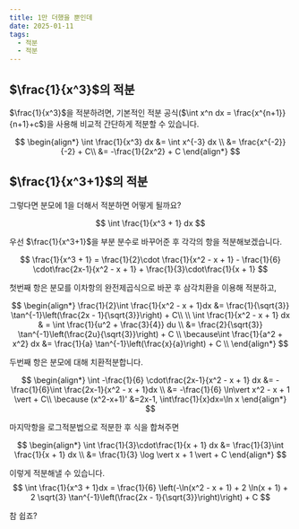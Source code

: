 ```yaml
---
title: 1만 더했을 뿐인데
date: 2025-01-11
tags:
  - 적분
  - 적분
---
```

## $\frac{1}{x^3}$의 적분
$\frac{1}{x^3}$을 적분하려면, 기본적인 적분 공식($\int x^n dx = \frac{x^{n+1}}{n+1}+c$)을 사용해 비교적 간단하게 적분할 수 있습니다. 

$$
\begin{align*}
\int \frac{1}{x^3} dx &= \int x^{-3} dx \\
&= \frac{x^{-2}}{-2} + C\\
&= -\frac{1}{2x^2} + C
\end{align*}
$$

## $\frac{1}{x^3+1}$의 적분

그렇다면 분모에 1을 더해서 적분하면 어떻게 될까요?

$$
\int \frac{1}{x^3 + 1} dx
$$

우선 $\frac{1}{x^3+1}$을 부분 분수로 바꾸어준 후 각각의 항을 적분해보겠습니다.

$$
\frac{1}{x^3 + 1} = \frac{1}{2}\cdot \frac{1}{x^2 - x + 1} - \frac{1}{6} \cdot\frac{2x-1}{x^2 - x + 1} + \frac{1}{3}\cdot\frac{1}{x + 1}
$$

첫번째 항은 분모를 이차항의 완전제곱식으로 바꾼 후 삼각치환을 이용해 적분하고, 

$$
\begin{align*}
\frac{1}{2}\int \frac{1}{x^2 - x + 1}dx &= \frac{1}{\sqrt{3}} \tan^{-1}\left(\frac{2x - 1}{\sqrt{3}}\right) + C\\
\\
\int \frac{1}{x^2 - x + 1} dx & = \int \frac{1}{u^2 + \frac{3}{4}} du \\
&= \frac{2}{\sqrt{3}} \tan^{-1}\left(\frac{2u}{\sqrt{3}}\right) + C \\ 
\because\int \frac{1}{a^2 + x^2} dx &= \frac{1}{a} \tan^{-1}\left(\frac{x}{a}\right) + C  \\
\end{align*}
$$

두번째 항은 분모에 대해 치환적분합니다.

$$
\begin{align*}
\int -\frac{1}{6} \cdot\frac{2x-1}{x^2 - x + 1} dx &= -\frac{1}{6}\int \frac{2x-1}{x^2 - x + 1}dx \\
&= -\frac{1}{6} \ln\vert x^2 - x + 1 \vert + C\\
\because (x^2-x+1)' &=2x-1, \int\frac{1}{x}dx=\ln x
\end{align*}
$$

마지막항을 로그적분법으로 적분한 후 식을 합쳐주면

$$
\begin{align*}
\int \frac{1}{3}\cdot\frac{1}{x + 1} dx &= \frac{1}{3}\int \frac{1}{x + 1} dx \\
&= \frac{1}{3} \log \vert x + 1 \vert + C
\end{align*}
$$

이렇게 적분해낼 수 있습니다.
$$
\int \frac{1}{x^3 + 1}dx = \frac{1}{6} \left(-\ln(x^2 - x + 1) + 2 \ln(x + 1) + 2 \sqrt{3} \tan^{-1}\left(\frac{2x - 1}{\sqrt{3}}\right)\right) + C
$$

참 쉽죠?



